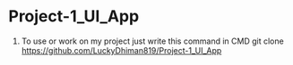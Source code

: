 # Project-1_UI_App

1. To use or work on my project just write this command in CMD
git clone https://github.com/LuckyDhiman819/Project-1_UI_App
